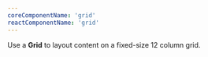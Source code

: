```yaml
---
coreComponentName: 'grid'
reactComponentName: 'grid'
---
```

Use a **Grid** to layout content on a fixed-size 12 column grid.
